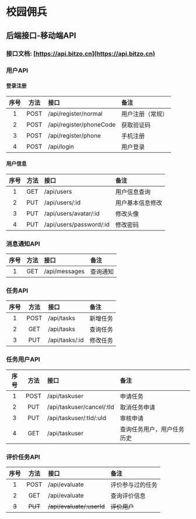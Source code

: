# 校园佣兵

## 后端接口-移动端API

### 接口文档: [https://api.bitzo.cn](https://api.bitzo.cn)

### 用户API

#### 登录注册

| 序号 | 方法 | 接口 | 备注 |
|:-:|:--:|:--|:---|
| 1 | POST | /api/register/normal | 用户注册（常规） |
| 2 | POST | /api/register/phoneCode | 获取验证码 |
| 3 | POST | /api/register/phone | 手机注册 |
| 4 | POST | /api/login | 用户登录 |

#### 用户信息

| 序号 | 方法 | 接口 | 备注 |
|:-:|:--:|:--|:---|
| 1 | GET | /api/users | 用户信息查询 |
| 2 | PUT | /api/users/:id | 用户基本信息修改 |
| 3 | PUT | /api/users/avatar/:id | 修改头像 |
| 4 | PUT | /api/users/password/:id | 修改密码 |

### 消息通知API

| 序号 | 方法 | 接口 | 备注 |
|:-:|:--:|:--|:---|
| 1 | GET | /api/messages | 查询通知 |

### 任务API

| 序号 | 方法 | 接口 | 备注 |
|:-:|:--:|:--|:---|
| 1 | POST | /api/tasks | 新增任务 |
| 2 | GET | /api/tasks | 查询任务 |
| 3 | PUT | /api/tasks/:id | 修改任务 |

### 任务用户API

| 序号 | 方法 | 接口 | 备注 |
|:-:|:--:|:--|:---|
| 1 | POST | /api/taskuser | 申请任务 |
| 2 | PUT | /api/taskuser/cancel/:tId | 取消任务申请 |
| 3 | PUT | /api/taskuser/:tId/:uId | 审核申请 |
| 4 | GET | /api/taskuser | 查询任务用户，用户任务历史 |

### 评价任务API

| 序号 | 方法 | 接口 | 备注 |
|:-:|:--:|:--|:---|
| 1 | POST | /api/evaluate | 评价参与过的任务 |
| 2 | GET | /api/evaluate  | 查询评价信息 |
| ~~3~~ | ~~PUT~~ | ~~/api/evaluate/:userId~~ | ~~评价用户~~ |
